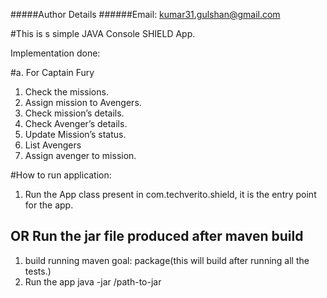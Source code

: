 #####Author Details
######Email: kumar31.gulshan@gmail.com

#This is s simple JAVA Console SHIELD App.

Implementation done:

#a. For Captain Fury

1. Check the missions.
2. Assign mission to Avengers.
3. Check mission’s details.
4. Check Avenger’s details.
5. Update Mission’s status.
6. List Avengers
7. Assign avenger to mission.

#How to run application:

1. Run the App class present in com.techverito.shield, it is the entry point for the app.
## OR Run the jar file produced after maven build
1. build running maven goal: package(this will build after running all the tests.) 
2. Run the app java -jar /path-to-jar
